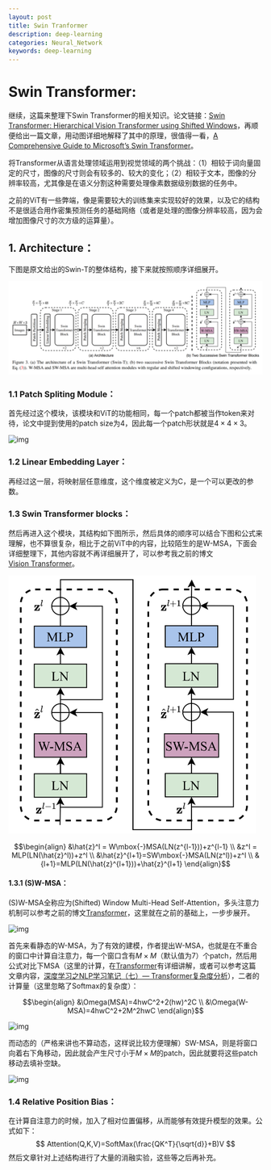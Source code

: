 ```yaml
---
layout: post
title: Swin Tranformer
description: deep-learning
categories: Neural_Network
keywords: deep-learning
---
```


# Swin Transformer:

继续，这篇来整理下Swin Transformer的相关知识。论文链接：<a href="">Swin Transformer: Hierarchical Vision Transformer using Shifted Windows</a>，再顺便给出一篇文章，用动图详细地解释了其中的原理，很值得一看，<a href='https://towardsdatascience.com/a-comprehensive-guide-to-swin-transformer-64965f89d14c'>A Comprehensive Guide to Microsoft’s Swin Transformer</a>。

将Transformer从语言处理领域运用到视觉领域的两个挑战：（1）相较于词向量固定的尺寸，图像的尺寸则会有较多的、较大的变化；（2）相较于文本，图像的分辨率较高，尤其像是在语义分割这种需要处理像素数据级别数据的任务中。

之前的ViT有一些弊端，像是需要较大的训练集来实现较好的效果，以及它的结构不是很适合用作密集预测任务的基础网络（或者是处理的图像分辨率较高，因为会增加图像尺寸的次方级的运算量）。

## 1. Architecture：

下图是原文给出的Swin-T的整体结构，接下来就按照顺序详细展开。

![image-20220613162217040](https://raw.githubusercontent.com/Mateguo1/Pictures/master/img/image-20220613162217040.png)

### 1.1 Patch Spliting Module：

首先经过这个模块，该模块和ViT的功能相同，每一个patch都被当作token来对待，论文中提到使用的patch size为4，因此每一个patch形状就是$4\times 4\times3$。

![img](https://miro.medium.com/max/1400/1*0MDU8PIJ-wS_fpz-48xGJQ.gif)



### 1.2 Linear Embedding Layer：

再经过这一层，将映射层任意维度，这个维度被定义为C，是一个可以更改的参数。

### 1.3 Swin Transformer blocks：

然后再进入这个模块，其结构如下图所示，然后具体的顺序可以结合下图和公式来理解，也不算很复杂，相比于之前ViT中的内容，比较陌生的是W-MSA，下面会详细整理下，其他内容就不再详细展开了，可以参考我之前的博文<a href="https://mateguo1.github.io/2021/11/18/ViT/">Vision Transformer</a>。

<img src="https://raw.githubusercontent.com/Mateguo1/Pictures/master/img/image-20220613163923065.png" alt="image-20220613163923065" style="zoom:50%;" />

$$\begin{align}
&\hat{z}^l = W\mbox{-}MSA(LN(z^{l-1}))+z^{l-1}
\\
&z^l = MLP(LN(\hat{z}^l))+z^l
\\
&\hat{z}^{l+1}=SW\mbox{-}MSA(LN(z^l))+z^l
\\
&{l+1}=MLP(LN(\hat{z}^{l+1}))+\hat{z}^{l+1}
\end{align}$$

#### 1.3.1 (S)W-MSA：

(S)W-MSA全称应为(Shifted) Window Multi-Head Self-Attention，多头注意力机制可以参考之前的博文<a href="https://mateguo1.github.io/2021/11/15/transformer/">Transformer</a>，这里就在之前的基础上，一步步展开。

![img](https://miro.medium.com/max/1400/1*XbTV-X6eZ8iXEvhsl04N8Q.gif)

首先来看静态的W-MSA，为了有效的建模，作者提出W-MSA，也就是在不重合的窗口中计算自注意力，每一个窗口含有$M\times M$（默认值为7）个patch，然后用公式对比下MSA（这里的计算，在<a href="https://mateguo1.github.io/2021/11/15/transformer/">Transformer</a>有详细讲解，或者可以参考这篇文章内容，<a href="https://blog.csdn.net/Jeremy_lf/article/details/115874662">深度学习之NLP学习笔记（七）— Transformer复杂度分析</a>），二者的计算量（这里忽略了Softmax的复杂度）：

$$\begin{align}
&\Omega(MSA)=4hwC^2+2(hw)^2C
\\
&\Omega(W-MSA)=4hwC^2+2M^2hwC
\end{align}$$

![img](https://miro.medium.com/max/1400/1*qJ6egEhj-KtW1MAJ-sxwxQ.gif)

而动态的（严格来讲也不算动态，这样说比较方便理解）SW-MSA，则是将窗口向着右下角移动，因此就会产生尺寸小于$M\times M$的patch，因此就要将这些patch移动去填补空缺。

![img](https://miro.medium.com/max/1400/1*sincgodQpiqGet67un55rg.gif)

### 1.4 Relative Position Bias：

在计算自注意力的时候，加入了相对位置偏移，从而能够有效提升模型的效果。公式如下：
$$
Attention(Q,K,V)=SoftMax(\frac{QK^T}{\sqrt{d}}+B)V
$$
然后文章针对上述结构进行了大量的消融实验，这些等之后再补充。
